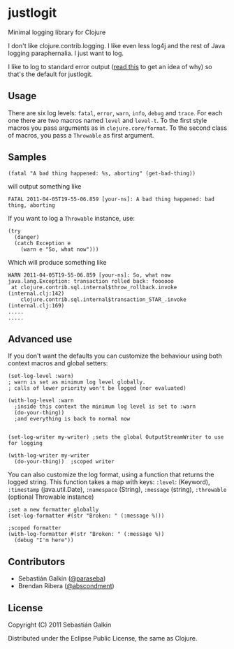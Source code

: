 # justlogit

Minimal logging library for Clojure

I don't like clojure.contrib.logging. I like even less log4j and the rest of Java
logging paraphernalia. I just want to log.

I like to log to standard error output
([read this](http://adam.heroku.com/past/2011/4/1/logs_are_streams_not_files/)
to get an idea of why) so that's the default for justlogit.

## Usage

There are six log levels: `fatal`, `error`, `warn`, `info`, `debug` and `trace`. For each one
there are two macros named `level` and `level-t`. To the first style macros you pass
arguments as in `clojure.core/format`. To the second class of macros, you pass a
`Throwable` as first argument.

## Samples

    (fatal "A bad thing happened: %s, aborting" (get-bad-thing))

will output something like

    FATAL 2011-04-05T19-55-06.859 [your-ns]: A bad thing happened: bad thing, aborting

If you want to log a `Throwable` instance, use:

    (try
      (danger)
      (catch Exception e
        (warn e "So, what now")))

Which will produce something like

    WARN 2011-04-05T19-55-06.859 [your-ns]: So, what now
    java.lang.Exception: transaction rolled back: foooooo
     at clojure.contrib.sql.internal$throw_rollback.invoke (internal.clj:142)
        clojure.contrib.sql.internal$transaction_STAR_.invoke (internal.clj:169)
    .....
    .....

## Advanced use

If you don't want the defaults you can customize the behaviour using both context
macros and global setters:

    (set-log-level :warn)
    ; warn is set as minimum log level globally.
    ; calls of lower priority won't be logged (nor evaluated)

    (with-log-level :warn
      ;inside this context the minimum log level is set to :warn
      (do-your-thing))
      ;and everything is back to normal now


    (set-log-writer my-writer) ;sets the global OutputStreamWriter to use for logging

    (with-log-writer my-writer
      (do-your-thing))  ;scoped writer


You can also customize the log format, using a function that returns the logged string.
This function takes a map with keys: `:level`: (Keyword), `:timestamp` (java.util.Date),
`:namespace` (String), `:message` (string), `:throwable` (optional Throwable instance)

    ;set a new formatter globally
    (set-log-formatter #(str "Broken: " (:message %)))

    ;scoped formatter
    (with-log-formatter #(str "Broken: " (:message %))
      (debug "I'm here"))

## Contributors

* Sebastián Galkin ([@paraseba](https://twitter.com/paraseba))
* Brendan Ribera ([@abscondment](https://twitter.com/abscondment))

## License

Copyright (C) 2011 Sebastián Galkin

Distributed under the Eclipse Public License, the same as Clojure.

